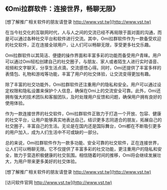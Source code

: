 ## **《Omi拉群软件：连接世界，畅聊无限》**

[想了解推广相关软件的朋友请登录 http://www.vst.tw](http://www.vst.tw)

在当今社交化的互联网时代，人与人之间的交流已经不再局限于面对面的沟通，而是可以通过各种社交平台和软件进行交流。其中，Omi拉群软件作为一款备受欢迎的社交软件，正在连接全球用户，让人们可以畅聊无限，享受更多社交乐趣。

Omi拉群软件以其简洁、便捷的操作界面和丰富多彩的功能而备受用户青睐。用户可以通过Omi轻松创建自己的社交圈子，与朋友、家人或者陌生人进行实时语音、视频和文字聊天，分享生活点滴，交流感悟心得。同时，Omi还提供了丰富多样的表情包、礼物和游戏等功能，丰富了用户的社交体验，让交流变得更加有趣。

除了丰富的社交功能外，Omi拉群软件还注重用户的隐私和安全。用户可以通过设定权限和隐私设置来保护个人信息，确保在Omi上的交流安全可靠。此外，Omi还拥有强大的技术团队和客服团队，及时处理用户反馈和问题，确保用户拥有良好的使用体验。

作为一款连接世界的社交软件，Omi拉群软件正致力于打造一个开放、包容、健康的社交平台，让用户能够真实地表达自己，结识更多志同道合的朋友，拓展自己的社交圈子，丰富自己的生活。无论是在国内还是国际舞台，Omi都在不断吸引更多的用户加入，成为人们生活中不可或缺的一部分。

总的来说，Omi拉群软件作为一款多功能、安全可靠的社交软件，正在连接世界，让人们可以畅聊无限。它不仅提供了丰富多彩的社交功能，更注重用户的隐私和安全，致力于营造积极健康的社交氛围。相信随着时间的推移，Omi将会继续发展壮大，为用户带来更多美好的社交体验。

[想了解推广相关软件的朋友请登录 http://www.vst.tw](http://www.vst.tw)


[访问软件官网 http://www.vst.tw](http://www.vst.tw)
